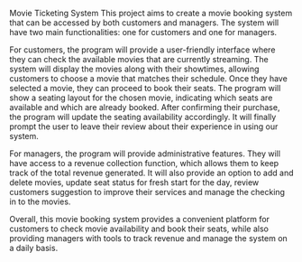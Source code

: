 Movie Ticketing System
This project aims to create a movie booking system that can be accessed by both customers and managers. The system will have two main functionalities: one for customers and one for managers.

For customers, the program will provide a user-friendly interface where they can check the available movies that are currently streaming. The system will display the movies along with their showtimes, allowing customers to choose a movie that matches their schedule. Once they have selected a movie, they can proceed to book their seats. The program will show a seating layout for the chosen movie, indicating which seats are available and which are already booked. After confirming their purchase, the program will update the seating availability accordingly. It will finally prompt the user to leave their review about their experience in using our system.

For managers, the program will provide administrative features. They will have access to a revenue collection function, which allows them to keep track of the total revenue generated. It will also provide an option to add and delete movies, update seat status for fresh start for the day, review customers suggestion to improve their services and manage the checking in to the movies.

Overall, this movie booking system provides a convenient platform for customers to check movie availability and book their seats, while also providing managers with tools to track revenue and manage the system on a daily basis.
